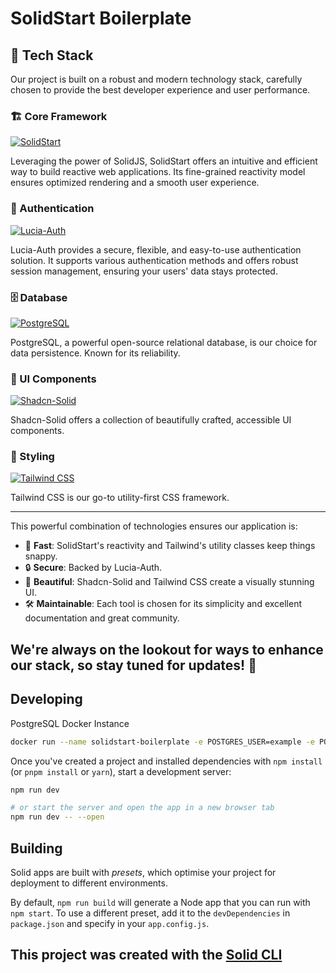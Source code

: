 # SolidStart Boilerplate

## 🚀 Tech Stack

Our project is built on a robust and modern technology stack, carefully chosen to provide the best developer experience and user performance.

### 🏗️ Core Framework
<a href="https://start.solidjs.com/" target="_blank">
  <img src="https://img.shields.io/badge/SolidStart-2C4F7C?style=for-the-badge&logo=solid&logoColor=white" alt="SolidStart" />
</a>

Leveraging the power of SolidJS, SolidStart offers an intuitive and efficient way to build reactive web applications. Its fine-grained reactivity model ensures optimized rendering and a smooth user experience.

### 🔐 Authentication
<a href="https://lucia-auth.com/" target="_blank">
  <img src="https://img.shields.io/badge/Lucia--Auth-4A4A4A?style=for-the-badge&logo=lock&logoColor=white" alt="Lucia-Auth" />
</a>

Lucia-Auth provides a secure, flexible, and easy-to-use authentication solution. It supports various authentication methods and offers robust session management, ensuring your users' data stays protected.

### 🗄️ Database
<a href="https://www.postgresql.org/" target="_blank">
  <img src="https://img.shields.io/badge/PostgreSQL-336791?style=for-the-badge&logo=postgresql&logoColor=white" alt="PostgreSQL" />
</a>

PostgreSQL, a powerful open-source relational database, is our choice for data persistence. Known for its reliability.

### 🎨 UI Components
<a href="https://shadcn-solid.com/" target="_blank">
  <img src="https://img.shields.io/badge/Shadcn--Solid-000000?style=for-the-badge&logo=shadcnui&logoColor=white" alt="Shadcn-Solid" />
</a>

Shadcn-Solid offers a collection of beautifully crafted, accessible UI components. 



### 🎨 Styling
<a href="https://tailwindcss.com/" target="_blank">
  <img src="https://img.shields.io/badge/Tailwind%20CSS-38B2AC?style=for-the-badge&logo=tailwind-css&logoColor=white" alt="Tailwind CSS" />
</a>

Tailwind CSS is our go-to utility-first CSS framework.

---

This powerful combination of technologies ensures our application is:

- 🚀 **Fast**: SolidStart's reactivity and Tailwind's utility classes keep things snappy.
- 🔒 **Secure**: Backed by Lucia-Auth.
- 🎨 **Beautiful**: Shadcn-Solid and Tailwind CSS create a visually stunning UI.
- 🛠️ **Maintainable**: Each tool is chosen for its simplicity and excellent documentation and great community.

We're always on the lookout for ways to enhance our stack, so stay tuned for updates! 🌟
---

## Developing
PostgreSQL Docker Instance
```bash
docker run --name solidstart-boilerplate -e POSTGRES_USER=example -e POSTGRES_PASSWORD=password -e POSTGRES_DB=boilerplate -p 5432:5432 -d postgres
```
Once you've created a project and installed dependencies with `npm install` (or `pnpm install` or `yarn`), start a development server:

```bash
npm run dev

# or start the server and open the app in a new browser tab
npm run dev -- --open
```

## Building

Solid apps are built with _presets_, which optimise your project for deployment to different environments.

By default, `npm run build` will generate a Node app that you can run with `npm start`. To use a different preset, add it to the `devDependencies` in `package.json` and specify in your `app.config.js`.

## This project was created with the [Solid CLI](https://solid-cli.netlify.app)
